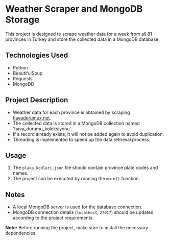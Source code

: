 # Weather Scraper and MongoDB Storage

This project is designed to scrape weather data for a week from all 81 provinces in Turkey and store the collected data in a MongoDB database.

## Technologies Used

- Python
- BeautifulSoup
- Requests
- MongoDB

## Project Description

- Weather data for each province is obtained by scraping [havadurumux.net](https://www.havadurumux.net/).
- The collected data is stored in a MongoDB collection named 'hava_durumu_koleksiyonu'.
- If a record already exists, it will not be added again to avoid duplication.
- Threading is implemented to speed up the data retrieval process.

## Usage

1. The `plaka_kodlari.json` file should contain province plate codes and names.
2. The project can be executed by running the `main()` function.

## Notes

- A local MongoDB server is used for the database connection.
- MongoDB connection details (`localhost`, `27017`) should be updated according to the project requirements.

**Note:** Before running the project, make sure to install the necessary dependencies.
